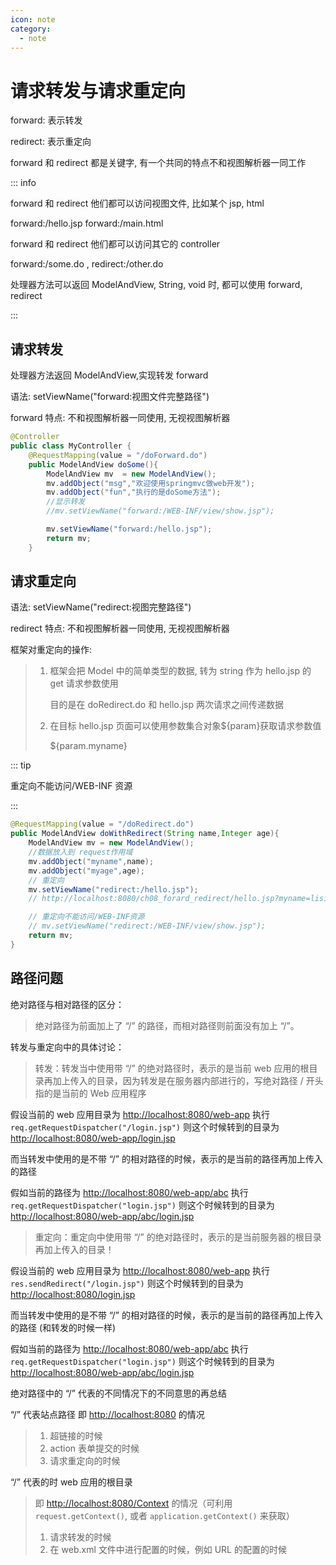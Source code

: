 ```yaml
---
icon: note
category:
  - note
---
```


# 请求转发与请求重定向

forward: 表示转发

redirect: 表示重定向

forward 和 redirect 都是关键字, 有一个共同的特点不和视图解析器一同工作

::: info

forward 和 redirect 他们都可以访问视图文件, 比如某个 jsp, html

forward:/hello.jsp forward:/main.html

forward 和 redirect 他们都可以访问其它的 controller

forward:/some.do , redirect:/other.do

处理器方法可以返回 ModelAndView, String, void 时, 都可以使用 forward, redirect

:::

## 请求转发

处理器方法返回 ModelAndView,实现转发 forward

语法: setViewName("forward:视图文件完整路径")

forward 特点: 不和视图解析器一同使用, 无视视图解析器

```java
@Controller
public class MyController {
    @RequestMapping(value = "/doForward.do")
    public ModelAndView doSome(){
        ModelAndView mv  = new ModelAndView();
        mv.addObject("msg","欢迎使用springmvc做web开发");
        mv.addObject("fun","执行的是doSome方法");
        //显示转发
        //mv.setViewName("forward:/WEB-INF/view/show.jsp");

        mv.setViewName("forward:/hello.jsp");
        return mv;
    }
```

## 请求重定向

语法: setViewName("redirect:视图完整路径")

redirect 特点: 不和视图解析器一同使用, 无视视图解析器

框架对重定向的操作:

> 1. 框架会把 Model 中的简单类型的数据, 转为 string 作为 hello.jsp 的 get 请求参数使用
>
>    目的是在 doRedirect.do 和 hello.jsp 两次请求之间传递数据
>
> 2. 在目标 hello.jsp 页面可以使用参数集合对象${param}获取请求参数值
>
>    ${param.myname}

::: tip

重定向不能访问/WEB-INF 资源

:::

```java
@RequestMapping(value = "/doRedirect.do")
public ModelAndView doWithRedirect(String name,Integer age){
    ModelAndView mv = new ModelAndView();
    //数据放入到 request作用域
    mv.addObject("myname",name);
    mv.addObject("myage",age);
    // 重定向
    mv.setViewName("redirect:/hello.jsp");
    // http://localhost:8080/ch08_forard_redirect/hello.jsp?myname=lisi&myage=22

    // 重定向不能访问/WEB-INF资源
    // mv.setViewName("redirect:/WEB-INF/view/show.jsp");
    return mv;
}
```

## 路径问题

绝对路径与相对路径的区分：

> 绝对路径为前面加上了 “/” 的路径，而相对路径则前面没有加上 “/”。

转发与重定向中的具体讨论：

> 转发：转发当中使用带 “/” 的绝对路径时，表示的是当前 web 应用的根目录再加上传入的目录，因为转发是在服务器内部进行的，写绝对路径 / 开头指的是当前的 Web 应用程序

假设当前的 web 应用目录为 <http://localhost:8080/web-app> 执行 `req.getRequestDispatcher("/login.jsp")` 则这个时候转到的目录为 <http://localhost:8080/web-app/login.jsp>

而当转发中使用的是不带 “/” 的相对路径的时候，表示的是当前的路径再加上传入的路径

假如当前的路径为 <http://localhost:8080/web-app/abc> 执行 `req.getRequestDispatcher("login.jsp")` 则这个时候转到的目录为 <http://localhost:8080/web-app/abc/login.jsp>

> 重定向：重定向中使用带 “/” 的绝对路径时，表示的是当前服务器的根目录再加上传入的目录！

假设当前的 web 应用目录为 <http://localhost:8080/web-app> 执行 `res.sendRedirect("/login.jsp")` 则这个时候转到的目录为 <http://localhost:8080/login.jsp>

而当转发中使用的是不带 “/” 的相对路径的时候，表示的是当前的路径再加上传入的路径 (和转发的时候一样)

假如当前的路径为 <http://localhost:8080/web-app/abc> 执行 `req.getRequestDispatcher("login.jsp")` 则这个时候转到的目录为 <http://localhost:8080/web-app/abc/login.jsp>

绝对路径中的 “/” 代表的不同情况下的不同意思的再总结

“/” 代表站点路径 即 <http://localhost:8080> 的情况

> 1. 超链接的时候
> 2. action 表单提交的时候
> 3. 请求重定向的时候

“/” 代表的时 web 应用的根目录

> 即 <http://localhost:8080/Context> 的情况（可利用 `request.getContext()`, 或者 `application.getContext()` 来获取）
>
> 1. 请求转发的时候
> 2. 在 web.xml 文件中进行配置的时候，例如 URL 的配置的时候
